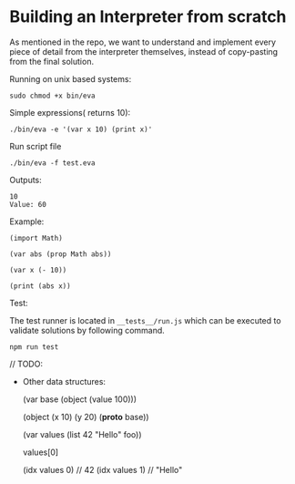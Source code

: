 # Building an Interpreter from scratch

As mentioned in the repo, we want to understand and implement every piece of detail from the interpreter themselves, instead of copy-pasting from the final solution.

Running on unix based systems:

```shell
sudo chmod +x bin/eva
```

Simple expressions( returns 10):

```shell
./bin/eva -e '(var x 10) (print x)'
```

Run script file

```shell
./bin/eva -f test.eva
```

Outputs:

```shell
10
Value: 60
```

Example:

```eva
(import Math)

(var abs (prop Math abs))

(var x (- 10))

(print (abs x))
```

Test:

The test runner is located in `__tests__/run.js` which can be executed to validate solutions by following command.

```shell
npm run test
```

// TODO:

- Other data structures:

  (var base (object (value 100)))

  (object
    (x 10)
    (y 20)
    (__proto__ base))

  (var values (list 42 "Hello" foo))

  values[0]

  (idx values 0) // 42
  (idx values 1) // "Hello"
